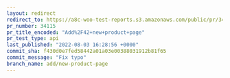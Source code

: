 ```yaml
---
layout: redirect
redirect_to: https://a8c-woo-test-reports.s3.amazonaws.com/public/pr/34115/api/index.html
pr_number: 34115
pr_title_encoded: "Add%2F42+new+product+page"
pr_test_type: api
last_published: "2022-08-03 16:28:56 +0000"
commit_sha: f430d0e7fed58442a01a03e00388031912b81f65
commit_message: "Fix typo"
branch_name: add/new-product-page
---
```

